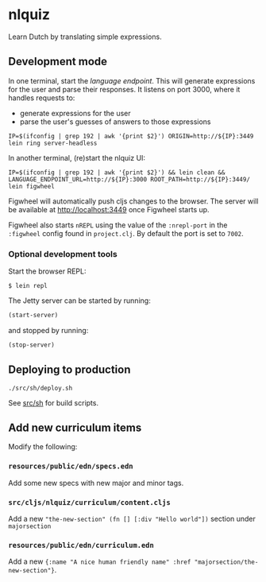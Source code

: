 # nlquiz

Learn Dutch by translating simple expressions.

## Development mode

In one terminal, start the _language endpoint_. This will generate
expressions for the user and parse their responses. It listens on port
3000, where it handles requests to:
- generate expressions for the user
- parse the user's guesses of answers to those expressions

```
IP=$(ifconfig | grep 192 | awk '{print $2}') ORIGIN=http://${IP}:3449 lein ring server-headless
```

In another terminal, (re)start the nlquiz UI:

```
IP=$(ifconfig | grep 192 | awk '{print $2}') && lein clean && LANGUAGE_ENDPOINT_URL=http://${IP}:3000 ROOT_PATH=http://${IP}:3449/ lein figwheel
```

Figwheel will automatically push cljs changes to the browser. The server will be available at [http://localhost:3449](http://localhost:3449) once Figwheel starts up. 

Figwheel also starts `nREPL` using the value of the `:nrepl-port` in the `:figwheel`
config found in `project.clj`. By default the port is set to `7002`.

### Optional development tools

Start the browser REPL:

```
$ lein repl
```
The Jetty server can be started by running:

```clojure
(start-server)
```
and stopped by running:
```clojure
(stop-server)
```

## Deploying to production

```
./src/sh/deploy.sh
```

See [src/sh](src/sh) for build scripts.

## Add new curriculum items

Modify the following:

### `resources/public/edn/specs.edn`

Add some new specs with new major and minor tags.

### `src/cljs/nlquiz/curriculum/content.cljs`

Add a new `"the-new-section" (fn [] [:div "Hello world"])` section under `majorsection`

### `resources/public/edn/curriculum.edn`

Add a new `{:name "A nice human friendly name" :href "majorsection/the-new-section"}`.



